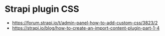# Strapi plugin CSS

- https://forum.strapi.io/t/admin-panel-how-to-add-custom-css/3823/2
- https://strapi.io/blog/how-to-create-an-import-content-plugin-part-1-4
